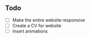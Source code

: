 ## Todo

- [ ] Make the entire website responsive
- [ ] Create a CV for website
- [ ] Insert animations